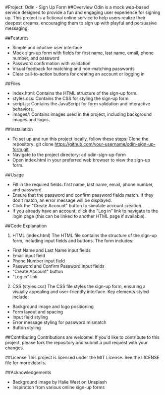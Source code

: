 #Project: Odin - Sign Up Form
##Overview
Odin is a mock web-based service designed to provide a fun and engaging user experience for signing up. This project is a fictional online service to help users realize their deepest dreams, encouraging them to sign up with playful and persuasive messaging.

##Features
+ Simple and intuitive user interface
+ Mock sign-up form with fields for first name, last name, email, phone number, and password
+ Password confirmation with validation
+ Visual feedback for matching and non-matching passwords
+ Clear call-to-action buttons for creating an account or logging in

##Files
+ index.html: Contains the HTML structure of the sign-up form.
+ styles.css: Contains the CSS for styling the sign-up form.
+ script.js: Contains the JavaScript for form validation and interactive behaviors.
+ images/: Contains images used in the project, including background images and logos.

##Installation
+ To set up and run this project locally, follow these steps:
  Clone the repository:
  git clone https://github.com/your-username/odin-sign-up-form.git
+ Navigate to the project directory:
  cd odin-sign-up-form
+ Open index.html in your preferred web browser to view the sign-up form.

##Usage
+ Fill in the required fields: first name, last name, email, phone number, and password.
+ Ensure that the password and confirm password fields match. If they don't match, an error message will be displayed.
+ Click the "Create Account" button to simulate account creation.
+ If you already have an account, click the "Log in" link to navigate to the login page (this can be linked to another HTML page if available).

##Code Explanation
1. HTML (index.html)
The HTML file contains the structure of the sign-up form, including input fields and buttons. The form includes:
+ First Name and Last Name input fields
+ Email input field
+ Phone Number input field
+ Password and Confirm Password input fields
+ "Create Account" button
+ "Log in" link
2. CSS (styles.css)
The CSS file styles the sign-up form, ensuring a visually appealing and user-friendly interface. Key elements styled include:
+ Background image and logo positioning
+ Form layout and spacing
+ Input field styling
+ Error message styling for password mismatch
+ Button styling

##Contributing
Contributions are welcome! If you'd like to contribute to this project, please fork the repository and submit a pull request with your changes.

##License
This project is licensed under the MIT License. See the LICENSE file for more details.

##Acknowledgements
+ Background image by Halie West on Unsplash
+ Inspiration from various online sign-up forms
